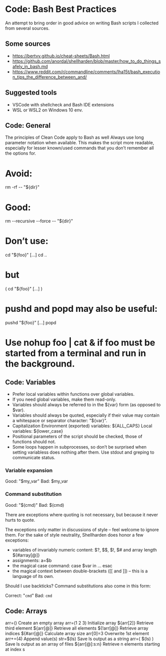 # Code: Bash Best Practices
An attempt to bring order in good advice on writing Bash scripts I collected from several sources.

## Some sources
* https://bertvv.github.io/cheat-sheets/Bash.html
* https://github.com/anordal/shellharden/blob/master/how_to_do_things_safely_in_bash.md
* https://www.reddit.com/r/commandline/comments/lha15t/bash_execution_tips_the_difference_between_and/

## Suggested tools
* VSCode with shellcheck and Bash IDE extensions
* WSL or WSL2 on Windows 10 env.

## Code: General
The principles of Clean Code apply to Bash as well
Always use long parameter notation when available. This makes the script more readable, especially for lesser known/used commands that you don’t remember all the options for.

  # Avoid:
  rm -rf -- "${dir}"

  # Good:
  rm --recursive --force -- "${dir}"

  # Don’t use:

  cd "${foo}"
  [...]
  cd ..

  # but
  
  (
    cd "${foo}"
    [...]
  )
  # pushd and popd may also be useful:

  pushd "${foo}"
  [...]
  popd
  # Use nohup foo | cat & if foo must be started from a terminal and run in the background.

## Code: Variables

* Prefer local variables within functions over global variables.
* If you need global variables, make them read-only.
* Variables should always be referred to in the ${var} form (as opposed to $var).
* Variables should always be quoted, especially if their value may contain a whitespace or separator character: "${var}".
* Capitalization
    Environment (exported) variables: ${ALL_CAPS}
    Local variables: ${lower_case}
* Positional parameters of the script should be checked, those of functions should not.
* Some loops happen in subprocesses, so don’t be surprised when setting variabless does nothing after them. Use stdout and greping to communicate status.

### Variable expansion

Good: "$my_var"
Bad: $my_var

### Command substitution

Good: "$(cmd)"
Bad: $(cmd)

There are exceptions where quoting is not necessary, but because it never hurts to quote.

The exceptions only matter in discussions of style – feel welcome to ignore them. For the sake of style neutrality, Shellharden does honor a few exceptions:

* variables of invariably numeric content: $?, $$, $!, $# and array length ${#array[@]}
* assignments: a=$b
* the magical case command: case $var in … esac
* the magical context between double-brackets ([[ and ]]) – this is a language of its own.

Should I use backticks?
Command substitutions also come in this form:

Correct: "`cmd`"
Bad: `cmd`

## Code: Arrays
arr=()	Create an empty array
arr=(1 2 3)	Initialize array
${arr[2]}	Retrieve third element
${arr[@]}	Retrieve all elements
${!arr[@]}	Retrieve array indices
${#arr[@]}	Calculate array size
arr[0]=3	Overwrite 1st element
arr+=(4)	Append value(s)
str=$(ls)	Save ls output as a string
arr=( $(ls) )	Save ls output as an array of files
${arr[@]:s:n}	Retrieve n elements starting at index s
